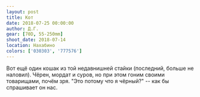 ```yaml
---
layout: post
title: Кот
date: 2018-07-25 00:00:00
author: Д.Г.
gear: [70D, 55-250mm]
shoot_date: 2018-07-14
location: Нахабино
colors: ['030303', '777576']
---
```

Вот ещё один кошак из той недавнишней стайки (последний, больше не наловил). Чёрен, мордат и суров, но при этом гоним своими товарищами, почём зря. "Это потому что я чёрный?" -- как бы спрашивает он нас.
